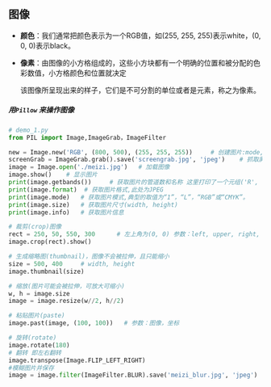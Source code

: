 ## 图像

- **颜色**：我们通常把颜色表示为一个RGB值，如(255, 255, 255)表示white，(0, 0, 0)表示black。

- **像素**：由图像的小方格组成的，这些小方块都有一个明确的位置和被分配的色彩数值，小方格颜色和位置就决定

  ​			该图像所呈现出来的样子，它们是不可分割的单位或者是元素，称之为像素。

##### 用`Pillow` 来操作图像

```python
# demo_1.py
from PIL import Image,ImageGrab，ImageFilter

new = Image.new('RGB', (800, 500), (255, 255, 255))		# 创建图片:mode, size, color
screenGrab = ImageGrab.grab().save('screengrab.jpg', 'jpeg')	# 抓取屏幕
image = Image.open('./meizi.jpg')	# 加载图像
image.show()    # 显示图片
print(image.getbands())     # 获取图片的管道数和名称 这里打印了一个元组('R', 'G', 'B')
print(image.format)  # 获取图片格式,此处为JPEG
print(image.mode)   # 获取图片模式,典型的取值为“1”，“L”，“RGB”或“CMYK”。
print(image.size)   # 获取图片尺寸(width, height)
print(image.info)   # 获取图片信息

```

```python
# 裁剪(crop)图像
rect = 250, 50, 550, 300      # 左上角为(0, 0) 参数：left, upper, right, lower的坐标位置
image.crop(rect).show()

# 生成缩略图(thumbnail)，图像不会被拉伸，且只能缩小
size = 500, 400		# width, height
image.thumbnail(size)

# 缩放(图片可能会被拉伸，可放大可缩小)
w, h = image.size
image = image.resize(w//2, h//2)

# 粘贴图片(paste)
image.past(image, (100, 100))	# 参数：图像，坐标

# 旋转(rotate)
image.rotate(180)	
# 翻转 即左右翻转
image.transpose(Image.FLIP_LEFT_RIGHT)	
#模糊图片并保存
image = image.filter(ImageFilter.BLUR).save('meizi_blur.jpg', 'jpeg')
```

